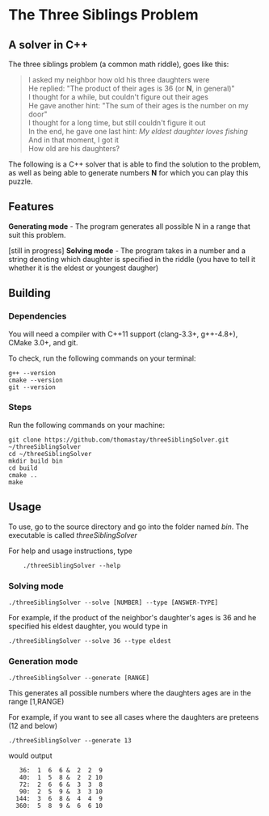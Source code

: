# The Three Siblings Problem
## A solver in C++

The three siblings problem (a common math riddle), goes like this:
> I asked my neighbor how old his three daughters were  
> He replied: "The product of their ages is 36 (or **N**, in general)"  
> I thought for a while, but couldn't figure out their ages  
> He gave another hint: "The sum of their ages is the number on my door"  
> I thought for a long time, but still couldn't figure it out  
> In the end, he gave one last hint: *My eldest daughter loves fishing*  
> And in that moment, I got it  
> How old are his daughters?  

The following is a C++ solver that is able to find the solution to the problem, as well as being able to generate numbers **N** for which you can play this puzzle.

## Features
**Generating mode** - The program generates all possible N in a range that suit this problem.

[still in progress] **Solving mode** - The program takes in a number and a string denoting which daughter is specified in the riddle (you have to tell it whether it is the eldest or youngest daugher)

## Building

### Dependencies
You will need a compiler with C++11 support (clang-3.3+, g++-4.8+), CMake 3.0+, and git.

To check, run the following commands on your terminal:
```
g++ --version
cmake --version
git --version
```

### Steps
Run the following commands on your machine:
```
git clone https://github.com/thomastay/threeSiblingSolver.git ~/threeSiblingSolver
cd ~/threeSiblingSolver
mkdir build bin
cd build
cmake ..
make
```

## Usage
To use, go to the source directory and go into the folder named *bin*. The executable is called *threeSiblingSolver*

For help and usage instructions, type
```
    ./threeSiblingSolver --help
```

### Solving mode
```
./threeSiblingSolver --solve [NUMBER] --type [ANSWER-TYPE]
```

For example, if the product of the neighbor's daughter's ages is 36 and he specified his eldest daughter, you would type in


```
./threeSiblingSolver --solve 36 --type eldest
```

### Generation mode
```
./threeSiblingSolver --generate [RANGE]
```

This generates all possible numbers where the daughters ages are in the range [1,RANGE)

For example, if you want to see all cases where the daughters are preteens (12 and below)


```
./threeSiblingSolver --generate 13
```

would output

```
   36:  1  6  6 &  2  2  9
   40:  1  5  8 &  2  2 10
   72:  2  6  6 &  3  3  8
   90:  2  5  9 &  3  3 10
  144:  3  6  8 &  4  4  9
  360:  5  8  9 &  6  6 10
```
